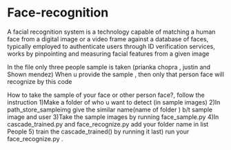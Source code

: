 # Face-recognition
A facial recognition system is a technology capable of matching a human face from a digital image or a video frame against
a database of faces, typically employed to authenticate users through ID verification services, works by pinpointing 
and measuring facial features from a given image

In the file only three people sample is taken (prianka chopra , justin and Shown mendez)
When u provide the sample , then only that person face will recognize by this code



How to take the sample of your face or other person face?, follow the instruction
1)Make a folder of who u want to detect (in sample images)
2)In path_store_sampleimg give the similar name(name of folder ) b/t sample image and user
3)Take the sample images by running face_sample.py
4)In cascade_trained.py and face_recognize.py add your folder name in list People
5) train the cascade_trained() by running it
last) run your face_recognize.py
.
